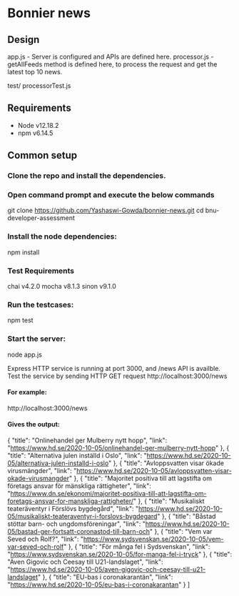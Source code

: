# Bonnier news
## Design
app.js - Server is configured and APIs are defined here.
processor.js - getAllFeeds method is defined here, to process the request and get the latest top 10 news.
 
test/
    processorTest.js
        
## Requirements
- Node v12.18.2
- npm v6.14.5

## Common setup
### Clone the repo and install the dependencies.

### Open command prompt and execute the below commands
git clone https://github.com/Yashaswi-Gowda/bonnier-news.git
cd bnu-developer-assessment

### Install the node dependencies:
npm install

### Test Requirements
chai v4.2.0
mocha v8.1.3
sinon v9.1.0

### Run the testcases:
npm test

### Start the server:
node app.js

Express HTTP service is running at port 3000, and /news API is availble.
Test the service by sending HTTP GET request http://localhost:3000/news

#### For example:
http://localhost:3000/news

#### Gives the output:

  {
    "title": "Onlinehandel ger Mulberry nytt hopp",
    "link": "https://www.hd.se/2020-10-05/onlinehandel-ger-mulberry-nytt-hopp"
  },
  {
    "title": "Alternativa julen inställd i Oslo",
    "link": "https://www.hd.se/2020-10-05/alternativa-julen-installd-i-oslo"
  },
  {
    "title": "Avloppsvatten visar ökade virusmängder",
    "link": "https://www.hd.se/2020-10-05/avloppsvatten-visar-okade-virusmangder"
  },
  {
    "title": "Majoritet positiva till att lagstifta om företags ansvar för mänskliga rättigheter",
    "link": "https://www.dn.se/ekonomi/majoritet-positiva-till-att-lagstifta-om-foretags-ansvar-for-manskliga-rattigheter/"
  },
  {
    "title": "Musikaliskt teateräventyr i Förslövs bygdegård",
    "link": "https://www.hd.se/2020-10-05/musikaliskt-teateraventyr-i-forslovs-bygdegard"
  },
  {
    "title": "Båstad stöttar barn- och ungdomsföreningar",
    "link": "https://www.hd.se/2020-10-05/bastad-ger-fortsatt-coronastod-till-barn-och"
  },
  {
    "title": "Vem var Seved och Rolf?",
    "link": "https://www.sydsvenskan.se/2020-10-05/vem-var-seved-och-rolf"
  },
  {
    "title": "För många fel i Sydsvenskan",
    "link": "https://www.sydsvenskan.se/2020-10-05/for-manga-fel-i-tryck"
  },
  {
    "title": "Även Gigovic och Ceesay till U21-landslaget",
    "link": "https://www.hd.se/2020-10-05/aven-gigovic-och-ceesay-till-u21-landslaget"
  },
  {
    "title": "EU-bas i coronakarantän",
    "link": "https://www.hd.se/2020-10-05/eu-bas-i-coronakarantan"
  }
]
